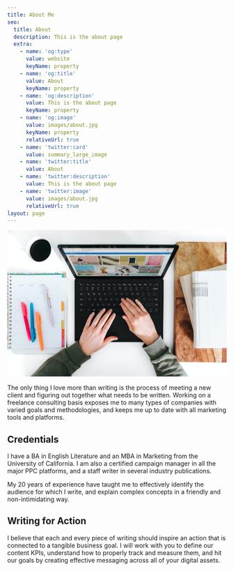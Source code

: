 ```yaml
---
title: About Me
seo:
  title: About
  description: This is the about page
  extra:
    - name: 'og:type'
      value: website
      keyName: property
    - name: 'og:title'
      value: About
      keyName: property
    - name: 'og:description'
      value: This is the about page
      keyName: property
    - name: 'og:image'
      value: images/about.jpg
      keyName: property
      relativeUrl: true
    - name: 'twitter:card'
      value: summary_large_image
    - name: 'twitter:title'
      value: About
    - name: 'twitter:description'
      value: This is the about page
    - name: 'twitter:image'
      value: images/about.jpg
      relativeUrl: true
layout: page
---
```


![A woman using a laptop](/images/about.jpg)

The only thing I love more than writing is the process of meeting a new client and figuring out together what needs to be written. Working on a freelance consulting basis exposes me to many types of companies with varied goals and methodologies, and keeps me up to date with all marketing tools and platforms.

## Credentials

I have a BA in English Literature and an MBA in Marketing from the University of California. I am also a certified campaign manager in all the major PPC platforms, and a staff writer in several industry publications.

My 20 years of experience have taught me to effectively identify the audience for which I write, and explain complex concepts in a friendly and non-intimidating way.



## Writing for Action

I believe that each and every piece of writing should inspire an action that is connected to a tangible business goal. I will work with you to define our content KPIs, understand how to properly track and measure them, and hit our goals by creating effective messaging across all of your digital assets.